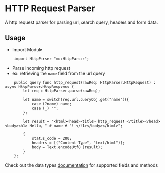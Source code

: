 # HTTP Request Parser
A http request parser for parsing url, search query, headers and form data.

## Usage
- Import Module
```
    import HttpParser "mo:HttpParser";
```
- Parse incoming http request
-  ex:  retrieving the `name` field from the url query
```motoko
    public query func http_request(rawReq: HttpParser.HttpRequest) : async HttpParser.HttpResponse {
        let req = HttpParser.parse(rawReq);

        let name = switch(req.url.queryObj.get("name")){
            case (?name) name;
            case (_) "";
        };

        let result = "<html><head><title> http_request </title></head><body><h1> Hello, " # name # "! </h1></body></html>";

        {
            status_code = 200;
            headers = [("Content-Type", "text/html")];
            body = Text.encodeUtf8 (result);
        }
    };
```

Check out the data types [documentation](./docs.md) for supported fields and methods